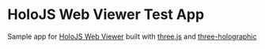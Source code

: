 # HoloJS Web Viewer Test App

Sample app for [HoloJS Web Viewer](https://github.com/Microsoft/HoloJS) built with [three.js](https://github.com/mrdoob/three.js) and [three-holographic](https://github.com/sjando/three-holographic)